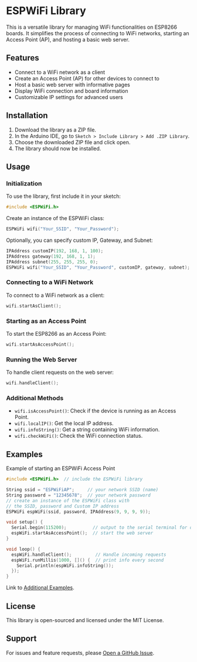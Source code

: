 # ESPWiFi Library

This is a versatile library for managing WiFi functionalities on ESP8266 boards. It simplifies the process of connecting to WiFi networks, starting an Access Point (AP), and hosting a basic web server.

## Features

- Connect to a WiFi network as a client
- Create an Access Point (AP) for other devices to connect to
- Host a basic web server with informative pages
- Display WiFi connection and board information
- Customizable IP settings for advanced users

## Installation

1. Download the library as a ZIP file.
2. In the Arduino IDE, go to `Sketch > Include Library > Add .ZIP Library`.
3. Choose the downloaded ZIP file and click open.
4. The library should now be installed.

## Usage

### Initialization

To use the library, first include it in your sketch:

```cpp
#include <ESPWiFi.h>
```

Create an instance of the ESPWiFi class:

```cpp
ESPWiFi wifi("Your_SSID", "Your_Password");
```

Optionally, you can specify custom IP, Gateway, and Subnet:

```cpp
IPAddress customIP(192, 168, 1, 100);
IPAddress gateway(192, 168, 1, 1);
IPAddress subnet(255, 255, 255, 0);
ESPWiFi wifi("Your_SSID", "Your_Password", customIP, gateway, subnet);
```

### Connecting to a WiFi Network

To connect to a WiFi network as a client:

```cpp
wifi.startAsClient();
```

### Starting as an Access Point

To start the ESP8266 as an Access Point:

```cpp
wifi.startAsAccessPoint();
```

### Running the Web Server

To handle client requests on the web server:

```cpp
wifi.handleClient();
```

### Additional Methods

- `wifi.isAccessPoint()`: Check if the device is running as an Access Point.
- `wifi.localIP()`: Get the local IP address.
- `wifi.infoString()`: Get a string containing WiFi information.
- `wifi.checkWiFi()`: Check the WiFi connection status.

## Examples
Example of starting an ESPWiFi Access Point
```cpp
#include <ESPWiFi.h>  // include the ESPWiFi library

String ssid = "ESPWiFiAP";     // your network SSID (name)
String password = "12345678";  // your network password
// create an instance of the ESPWiFi class with
// the SSID, password and Custom IP address
ESPWiFi espWiFi(ssid, password, IPAddress(9, 9, 9, 9));

void setup() {
  Serial.begin(115200);          // output to the serial terminal for debugging
  espWiFi.startAsAccessPoint();  // start the web server
}

void loop() {
  espWiFi.handleClient();         // Handle incoming requests
  espWiFi.runMillis(1000, []() {  // print info every second
    Serial.println(espWiFi.infoString());
  });
}
```
Link to [Additional Examples](https://github.com/seemywingz/ESPWiFi/tree/main/examples).

## License

This library is open-sourced and licensed under the MIT License.

## Support

For issues and feature requests, please [Open a GitHub Issue](https://github.com/seemywingz/ESPWiFi/issues).
